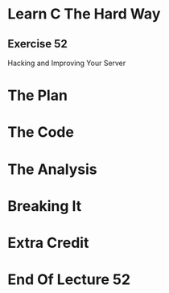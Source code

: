 Learn C The Hard Way
=======

Exercise 52
----

Hacking and Improving Your Server



The Plan
====


The Code
====



The Analysis
====




Breaking It
====




Extra Credit
====



End Of Lecture 52
=====


